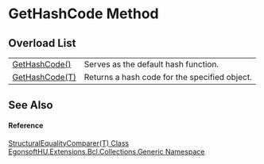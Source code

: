 # GetHashCode Method


## Overload List
<table>
<tr>
<td><a href="https://learn.microsoft.com/dotnet/api/system.object.gethashcode" target="_blank" rel="noopener noreferrer">GetHashCode()</a></td>
<td>Serves as the default hash function.</td></tr>
<tr>
<td><a href="M_EgonsoftHU_Extensions_Bcl_Collections_Generic_StructuralEqualityComparer_1_GetHashCode.md">GetHashCode(T)</a></td>
<td>Returns a hash code for the specified object.</td></tr>
</table>

## See Also


#### Reference
<a href="T_EgonsoftHU_Extensions_Bcl_Collections_Generic_StructuralEqualityComparer_1.md">StructuralEqualityComparer(T) Class</a>  
<a href="N_EgonsoftHU_Extensions_Bcl_Collections_Generic.md">EgonsoftHU.Extensions.Bcl.Collections.Generic Namespace</a>  
